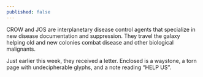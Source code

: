 ```yaml
---
published: false
---
```


CROW and JOS are interplanetary disease control agents that specialize in new disease documentation and suppression. They travel the galaxy helping old and new colonies combat disease and other biological malignants.

Just earlier this week, they received a letter. Enclosed is a waystone, a torn page with undecipherable glyphs, and a note reading “HELP US”.